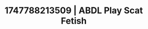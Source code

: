 ---
categories:
- Dirty inner voice
- Booty worship
- Back arch
- Cumshot compilation
- Wet skin
image: /assets/images/1747788213509.jpg
layout: post
seo:
  description: Featured content with artistic ABDL Play, Scat Fetish. HD images available.
  keywords: ABDL Play, Scat Fetish
  og_image: /assets/images/1747788213509.jpg
  schema_type: VisualArtwork
tags:
- ABDL Play
- Scat Fetish
- '#1747788213509'
title: 1747788213509 | ABDL Play Scat Fetish
---